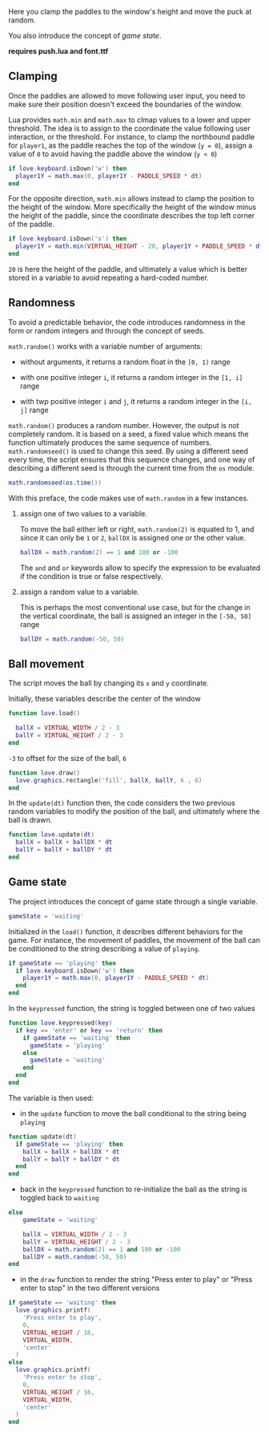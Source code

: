 Here you clamp the paddles to the window's height and move the puck at random.

You also introduce the concept of _game state_.

**requires push.lua and font.ttf**

## Clamping

Once the paddles are allowed to move following user input, you need to make sure their position doesn't exceed the boundaries of the window.

Lua provides `math.min` and `math.max` to clmap values to a lower and upper threshold. The idea is to assign to the coordinate the value following user interaction, or the threshold. For instance, to clamp the northbound paddle for `player1`, as the paddle reaches the top of the window (`y = 0`), assign a value of `0` to avoid having the paddle above the window (`y < 0`)

```lua
if love.keyboard.isDown('w') then
  player1Y = math.max(0, player1Y - PADDLE_SPEED * dt)
end
```

For the opposite direction, `math.min` allows instead to clamp the position to the height of the window. More specifically the height of the window minus the height of the paddle, since the coordinate describes the top left corner of the paddle.

```lua
if love.keyboard.isDown('s') then
  player1Y = math.min(VIRTUAL_HEIGHT - 20, player1Y + PADDLE_SPEED * dt)
end
```

`20` is here the height of the paddle, and ultimately a value which is better stored in a variable to avoid repeating a hard-coded number.

## Randomness

To avoid a predictable behavior, the code introduces randomness in the form or random integers and through the concept of seeds.

`math.random()` works with a variable number of arguments:

- without arguments, it returns a random float in the `[0, 1)` range

- with one positive integer `i`, it returns a random integer in the `[1, i]` range

- with twp positive integer `i` and `j`, it returns a random integer in the `[i, j]` range

`math.random()` produces a random number. However, the output is not completely random. It is based on a seed, a fixed value which means the function ultimately produces the same sequence of numbers. `math.randomseed()` is used to change this seed. By using a different seed every time, the script ensures that this sequence changes, and one way of describing a different seed is through the current time from the `os` module.

```lua
math.randomseed(os.time())
```

With this preface, the code makes use of `math.random` in a few instances.

1. assign one of two values to a variable.

   To move the ball either left or right, `math.random(2)` is equated to 1, and since it can only be `1` or `2`, `ballDX` is assigned one or the other value.

   ```lua
   ballDX = math.random(2) == 1 and 100 or -100
   ```

   The `and` and `or` keywords allow to specify the expression to be evaluated if the condition is true or false respectively.

2. assign a random value to a variable.

   This is perhaps the most conventional use case, but for the change in the vertical coordinate, the ball is assigned an integer in the `[-50, 50]` range

   ```lua
   ballDY = math.random(-50, 50)
   ```

## Ball movement

The script moves the ball by changing its `x` and `y` coordinate.

Initially, these variables describe the center of the window

```lua
function love.load()

  ballX = VIRTUAL_WIDTH / 2 - 3
  ballY = VIRTUAL_HEIGHT / 2 - 3
end
```

`-3` to offset for the size of the ball, `6`

```lua
function love.draw()
  love.graphics.rectangle('fill', ballX, ballY, 6 , 6)
end
```

In the `update(dt)` function then, the code considers the two previous random variables to modify the position of the ball, and ultimately where the ball is drawn.

```lua
function love.update(dt)
  ballX = ballX + ballDX * dt
  ballY = ballY + ballDY * dt
end
```

## Game state

The project introduces the concept of game state through a single variable.

```lua
gameState = 'waiting'
```

Initialized in the `load()` function, it describes different behaviors for the game. For instance, the movement of paddles, the movement of the ball can be conditioned to the string describing a value of `playing`.

```lua
if gameState == 'playing' then
  if love.keyboard.isDown('w') then
    player1Y = math.max(0, player1Y - PADDLE_SPEED * dt)
  end
end
```

In the `keypressed` function, the string is toggled between one of two values

```lua
function love.keypressed(key)
  if key == 'enter' or key == 'return' then
    if gameState == 'waiting' then
      gameState = 'playing'
    else
      gameState = 'waiting'
    end
  end
end
```

The variable is then used:

- in the `update` function to move the ball conditional to the string being `playing`

```lua
function update(dt)
  if gameState == 'playing' then
    ballX = ballX + ballDX * dt
    ballY = ballY + ballDY * dt
  end
end
```

- back in the `keypressed` function to re-initialize the ball as the string is toggled back to `waiting`

```lua
else
    gameState = 'waiting'

    ballX = VIRTUAL_WIDTH / 2 - 3
    ballY = VIRTUAL_HEIGHT / 2 - 3
    ballDX = math.random(2) == 1 and 100 or -100
    ballDY = math.random(-50, 50)
end
```

- in the `draw` function to render the string "Press enter to play" or "Press enter to stop" in the two different versions

```lua
if gameState == 'waiting' then
  love.graphics.printf(
    'Press enter to play',
    0,
    VIRTUAL_HEIGHT / 16,
    VIRTUAL_WIDTH,
    'center'
  )
else
  love.graphics.printf(
    'Press enter to stop',
    0,
    VIRTUAL_HEIGHT / 16,
    VIRTUAL_WIDTH,
    'center'
  )
end
```
